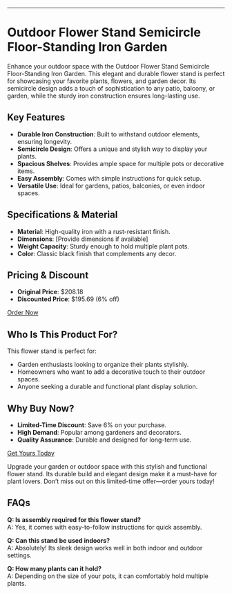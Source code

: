 ---

# Outdoor Flower Stand Semicircle Floor-Standing Iron Garden  

Enhance your outdoor space with the Outdoor Flower Stand Semicircle Floor-Standing Iron Garden. This elegant and durable flower stand is perfect for showcasing your favorite plants, flowers, and garden decor. Its semicircle design adds a touch of sophistication to any patio, balcony, or garden, while the sturdy iron construction ensures long-lasting use.  

## Key Features  

- **Durable Iron Construction**: Built to withstand outdoor elements, ensuring longevity.  
- **Semicircle Design**: Offers a unique and stylish way to display your plants.  
- **Spacious Shelves**: Provides ample space for multiple pots or decorative items.  
- **Easy Assembly**: Comes with simple instructions for quick setup.  
- **Versatile Use**: Ideal for gardens, patios, balconies, or even indoor spaces.  

## Specifications & Material  

- **Material**: High-quality iron with a rust-resistant finish.  
- **Dimensions**: [Provide dimensions if available]  
- **Weight Capacity**: Sturdy enough to hold multiple plant pots.  
- **Color**: Classic black finish that complements any decor.  

## Pricing & Discount  

- **Original Price**: $208.18  
- **Discounted Price**: $195.69 (6% off)  

<div class="flex justify-center my-2">  
  <a href="https://buy.csgad.com/oE7V8rq" rel="nofollow sponsored" target="_blank" class="py-2 px-4 rounded-md text-white font-semibold bg-gradient-to-r from-[#f73c22] to-[#ff7b48]">Order Now</a>  
</div>  

## Who Is This Product For?  

This flower stand is perfect for:  
- Garden enthusiasts looking to organize their plants stylishly.  
- Homeowners who want to add a decorative touch to their outdoor spaces.  
- Anyone seeking a durable and functional plant display solution.  

## Why Buy Now?  

- **Limited-Time Discount**: Save 6% on your purchase.  
- **High Demand**: Popular among gardeners and decorators.  
- **Quality Assurance**: Durable and designed for long-term use.  

<div class="flex justify-center my-2">  
  <a href="https://buy.csgad.com/oE7V8rq" rel="nofollow sponsored" target="_blank" class="py-2 px-4 rounded-md text-white font-semibold bg-gradient-to-r from-[#f73c22] to-[#ff7b48]">Get Yours Today</a>  
</div>  

Upgrade your garden or outdoor space with this stylish and functional flower stand. Its durable build and elegant design make it a must-have for plant lovers. Don’t miss out on this limited-time offer—order yours today!  

## FAQs  

**Q: Is assembly required for this flower stand?**  
A: Yes, it comes with easy-to-follow instructions for quick assembly.  

**Q: Can this stand be used indoors?**  
A: Absolutely! Its sleek design works well in both indoor and outdoor settings.  

**Q: How many plants can it hold?**  
A: Depending on the size of your pots, it can comfortably hold multiple plants.